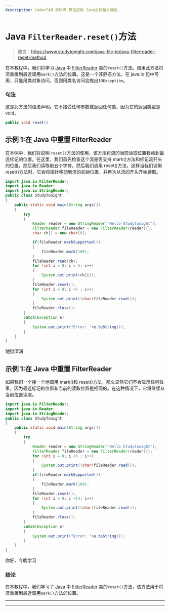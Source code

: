 ```yaml
---
description: CoderFAN 资料库 算法资料 Java文件输入输出
---
```


# Java `FilterReader.reset()`方法

> 原文：<https://www.studytonight.com/java-file-io/java-filterreader-reset-method>

在本教程中，我们将学习 [Java](https://www.studytonight.com/java/) 中 [FilterReader](https://www.studytonight.com/java-file-io/java-filterreader) 类的`reset()`方法。调用此方法将流重置到最近调用`mark()`方法的位置。这是一个非静态方法，在 java.io 包中可用，只能用类对象访问，否则用类名访问会抛出`IOException`。

### 句法

这是此方法的语法声明。它不接受任何参数或返回任何值，因为它的返回类型是 void。

```java
public void reset()
```

## 示例 1:在 Java 中重置 FilterReader

在本例中，我们将说明 `reset()`方法的使用，该方法将流的当前读取位置移动到最近标记的位置。在这里，我们首先检查这个流是否支持 mark()方法和标记流开头的位置，然后我们读取前五个字符，然后我们调用 reset()方法，这样当我们调用 reset()方法时，它会将指针移动到流的初始位置，并再次从流的开头开始读取。

```java
import java.io.FilterReader;
import java.io.Reader;
import java.io.StringReader;
public class StudyTonight 
{
	public static void main(String args[])
	{
		try
		{
			Reader reader = new StringReader("Hello Studytonight"); 
			FilterReader fileReader = new FilterReader(reader){}; 
			char ch[] = new char[8]; 

			if(fileReader.markSupported()) 
			{ 
				fileReader.mark(100); 
			} 
			fileReader.read(ch); 
			for (int i = 0; i < 5; i++)  
			{ 
				System.out.print(ch[i]); 
			} 
			fileReader.reset(); 
			for (int i = 0; i <5 ; i++) 
			{ 
				System.out.print((char)fileReader.read()); 
			} 
			fileReader.close(); 
		}
		catch(Exception e)
		{
			System.out.print("Error: "+e.toString());
		}
	} 
}
```

地狱深渊

## 示例 1:在 Java 中重置 FilterReader

如果我们一个接一个地调用 mark()和 reset()方法，那么显然它们不会显示任何效果，因为最近标记的位置和当前的读取位置是相同的。在这种情况下，它将继续从当前位置读取。

```java
import java.io.FilterReader;
import java.io.Reader;
import java.io.StringReader;
public class StudyTonight 
{
	public static void main(String args[])
	{
		try
		{
			Reader reader = new StringReader("Hello Studytonight"); 
			FilterReader fileReader = new FilterReader(reader){};
			for (int i = 0; i <5 ; i++) 
			{ 
				System.out.print((char)fileReader.read()); 
			} 
			if(fileReader.markSupported()) 
			{ 
				fileReader.mark(100); 
			} 
			fileReader.reset(); 
			for (int i = 0; i <14; i++) 
			{ 
				System.out.print((char)fileReader.read()); 
			} 
			fileReader.close(); 
		}
		catch(Exception e)
		{
			System.out.print("Error: "+e.toString());
		}
	} 
}
```

你好，今晚学习

### 结论

在本教程中，我们学习了 [Java](https://www.studytonight.com/java/) 中 [FilterReader](https://www.studytonight.com/java-file-io/java-filterreader) 类的`reset()`方法，该方法用于将流重置到最近调用`mark()`方法的位置。

* * *

* * *